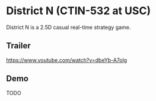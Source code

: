 # District N (CTIN-532 at USC)

District N is a 2.5D casual real-time strategy game.

## Trailer
https://www.youtube.com/watch?v=dbeYb-A7olg
 
## Demo
TODO